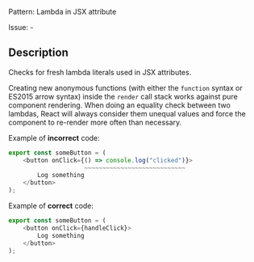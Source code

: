 Pattern: Lambda in JSX attribute

Issue: -

## Description

Checks for fresh lambda literals used in JSX attributes.

Creating new anonymous functions (with either the `function` syntax or ES2015 arrow syntax) inside the `render` call stack works against pure component rendering. When doing an equality check between two lambdas, React will always consider them unequal values and force the component to re-render more often than necessary.

Example of **incorrect** code:

```ts
export const someButton = (
    <button onClick={() => console.log("clicked")}>
                     ~~~~~~~~~~~~~~~~~~~~~~~~~~~~
        Log something
    </button>
);
```

Example of **correct** code:

```ts
export const someButton = (
    <button onClick={handleClick}>
        Log something
    </button>
);
```